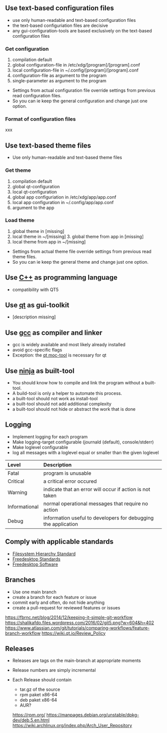 

## Use text-based configuration files

- use only human-readable and text-based configuration files
- the text-based configuriation files are decisive
- any gui-configuration-tools are based exclusively on the text-based configuration files


### Get configuration

1. compilation default
2. global configuration-file in /etc/xdg/[program]/[program].conf
3. local configuration-file in ~/.config/[program]/[program].conf
4. configuration-file as argument to the program
5. single-parameter as argument to the program

- Settings from actual configuration file override settings from previous read configuration files.
- So you can ie keep the general configuration and change just one option.


### Format of configuration files

xxx


## Use text-based theme files

- Use only human-readable and text-based theme files

### Get theme
1. compilation default
2. global qt-configuration
3. local qt-configuration
4. global app configuriation in /etc/xdg/app/app.conf
5. local app configuration in ~/.config/app/app.conf
6. argument to the app

### Load theme
1. global theme in [missing]
2. local theme in ~/[missing]
3. global theme from app in [missing]
4. local theme from app in ~/[missing]

- Settings from actual theme file override settings from previous read theme files.
- So you can ie keep the general theme and change just one option.


## Use [C++](https://isocpp.org/) as programming language

- compatibility with QT5


## Use [qt](https://www.qt.io/) as gui-toolkit

- [description missing]


## Use [gcc](https://gcc.gnu.org/) as compiler and linker

- gcc is widely available and most likely already installed
- avoid gcc-specific flags
- Exception: the [qt moc-tool](https://doc.qt.io/qt-5/moc.html) is necessary for qt


## Use [ninja](https://ninja-build.org/) as built-tool

- You should know how to compile and link the program without a built-tool.
- A build-tool is only a helper to automate this process.
- a built-tool should not work as install-tool
- a built-tool should not add additional complexity
- a built-tool should not hide or abstract the work that is done


## Logging

- Implement logging for each program
- Make logging-target configurable (journald (default), console/stderr)
- Make loglevel configurable
- log all messages with a loglevel equal or smaller than the given loglevel  

| Level         | Description |
|:--------------|:------------|
| Fatal         | program is unusable |
| Critical      | a critical error occured |
| Warning       | indicate that an error will occur if action is not taken |
| Informational | normal operational messages that require no action |
| Debug         | information useful to developers for debugging the application |


## Comply with applicable standards

- [Filesystem Hierarchy Standard](https://en.m.wikipedia.org/wiki/Filesystem_Hierarchy_Standard)
- [Freedesktop Standards](https://www.freedesktop.org/wiki/Specifications/)
- [Freedesktop Software](https://www.freedesktop.org/wiki/Software/)


## Branches 

- Use one main branch
- create a branch for each feature or issue
- commit early and often, do not hide anything
- create a pull-request for reviewed features or issues

https://fbrnc.net/blog/2014/12/keeping-it-simple-git-workflow
https://shalikafdo.files.wordpress.com/2016/02/git5.png?w=604&h=402
https://www.atlassian.com/git/tutorials/comparing-workflows/feature-branch-workflow
https://wiki.qt.io/Review_Policy


## Releases

- Releases are tags on the main-branch at appropriate moments
- Release numbers are simply incremental
- Each Release should contain
  - tar.gz of the source
  - rpm paket x86-64
  - deb paket x86-64
  - AUR?
  
  https://rpm.org/
  https://manpages.debian.org/unstable/dpkg-dev/deb.5.en.html
  https://wiki.archlinux.org/index.php/Arch_User_Repository
  
